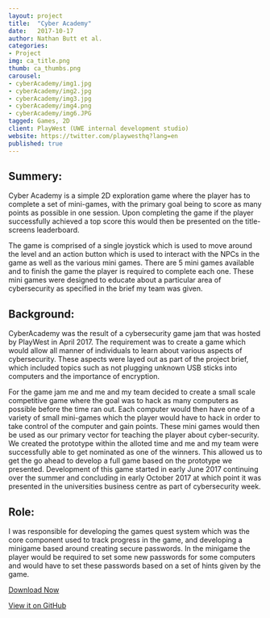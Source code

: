 ```yaml
---
layout: project
title:  "Cyber Academy"
date:   2017-10-17
author: Nathan Butt et al.
categories:
- Project
img: ca_title.png
thumb: ca_thumbs.png
carousel:
- cyberAcademy/img1.jpg
- cyberAcademy/img2.jpg
- cyberAcademy/img3.jpg
- cyberAcademy/img4.png
- cyberAcademy/img6.JPG
tagged: Games, 2D
client: PlayWest (UWE internal development studio)
website: https://twitter.com/playwesthq?lang=en
published: true
---
```


<!-- Place this tag in your head or just before your close body tag. -->
<script async defer src="https://buttons.github.io/buttons.js"></script>


<!--TODO Add various repositories and personal work as projects on the portfolio.-->

## Summery:
Cyber Academy is a simple 2D exploration game where the player has to complete a set of mini-games, with the primary goal being to score as many points as possible in one session. Upon completing the game if the player successfully achieved a top score this would then be presented on the title-screens leaderboard.

The game is comprised of a single joystick which is used to move around the level and an action button which is used to interact with the NPCs in the game as well as the various mini games.
There are 5 mini games available and to finish the game the player is required to complete each one. These mini games were designed to educate about a particular area of cybersecurity as specified in the brief my team was given.

## Background:
CyberAcademy was the result of a cybersecurity game jam that was hosted by PlayWest in April 2017.  The requirement was to create a  game which would allow all manner of individuals to learn about various aspects of cybersecurity.  These aspects were layed out as part of the project brief, which included topics such as not plugging unknown USB sticks into computers and the importance of encryption.

For the game jam me and me and my team decided to create a small scale competitive game where the goal was to hack as many computers as possible before the time ran out. Each computer would then have one of a variety of small mini-games which the player would have to hack in order to take control of the computer and gain points. These mini games would then be used as our primary vector for teaching the player about cyber-security. We created the prototype within the alloted time and me and my team were successfully able to get nominated as one of the winners. This allowed us to get the go ahead to develop a full game based on the prototype we presented. Development of this game started in early June 2017 continuing over the summer and concluding in early October 2017 at which point it was presented in the universities business centre as part of cybersecurity week.


## Role:
I was responsible for developing the games quest system which was the core component used to track progress in the game, and developing a minigame based around creating secure passwords. In the minigame the player would be required to set some new passwords for some computers and would have to set these passwords based on a set of hints given by the game.


<!-- Place this tag where you want the button to render. -->
<p>
<a class="github-button" href="https://github.com/DudleyHK/CyberGameCafe/archive/master.zip" data-icon="octicon-cloud-download" data-size="large" aria-label="Download DudleyHK/CyberGameCafe on GitHub">Download Now</a>

<a class="github-button" href="https://github.com/DudleyHK/CyberGameCafe/" data-size="large" aria-label="Download DudleyHK/CyberGameCafe on GitHub">View it on GitHub</a>
</p>
